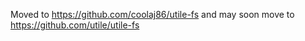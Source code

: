 Moved to <https://github.com/coolaj86/utile-fs> and may soon move to <https://github.com/utile/utile-fs>
